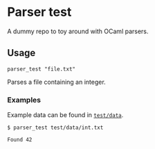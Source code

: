 # Parser test

A dummy repo to toy around with OCaml parsers.

## Usage

```
parser_test "file.txt"
```

Parses a file containing an integer.

### Examples

Example data can be found in [`test/data`](test/data).

```
$ parser_test test/data/int.txt

Found 42
```
